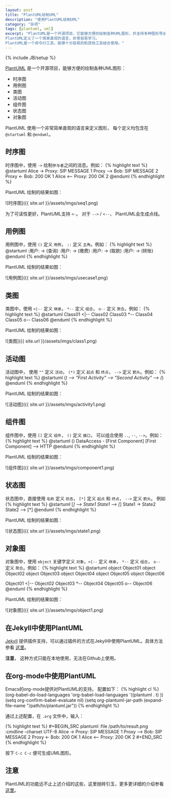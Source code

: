 ```yaml
---
layout: post
title: "PlantUML绘制UML"
description: "使用PlantUML绘制UML"
category: "杂项"
tags: [plantuml, uml]
excerpt: "PlantUML是一个开源项目，它能够方便的绘制各种UML图形，并支持多种图形导出格式。
PlantUML定义了一个简单直观的语言，非常容易学习。
PlantUML是一个命令行工具，能够十分容易的和其他工具结合使用。"
---
```

{% include JB/setup %}

[PlantUML](http://plantuml.sourceforge.net/) 是一个开源项目，能够方便的绘制各种UML图形：
- 时序图
- 用例图
- 类图
- 活动图
- 组件图
- 状态图
- 对象图

PlantUML 使用一个非常简单直观的语言来定义图形， 每个定义均包含在 `@startuml` 和 `@enduml`。

## 时序图
时序图中，使用 `->` 绘制`参与者`之间的消息。例如：
{% highlight text %}
@startuml
Alice -> Proxy: SIP MESSAGE 1
Proxy --> Bob: SIP MESSAGE 2
Proxy <- Bob: 200 OK 1
Alice <-- Proxy: 200 OK 2
@enduml
{% endhighlight %}

PlantUML 绘制的结果如图：

<div class="img-center" markdown="1">
![时序图]({{ site.url }}/assets/imgs/seq1.png)
</div>

为了可读性更好，PlantUML支持 `<-`。 对于 `-->` / `<--`， PlantUML会生成点线。

## 用例图
用例图中，使用 `()` 定义 `用例`， `::` 定义 `主角`。例如：
{% highlight text %}
@startuml
:用户: -> (查询)
:用户: -> (缴费)
:用户: -> (取款)
:用户: -> (转账)
@enduml
{% endhighlight %}

PlantUML 绘制的结果如图：

<div class="img-center" markdown="1">
![用例图]({{ site.url }}/assets/imgs/usecase1.png)
</div>

## 类图
类图中，使用 `<|--` 定义 `继承`， `*--` 定义 `组合`， `o--` 定义 `聚合`。例如：
{% highlight text %}
@startuml
Class01 <|-- Class02
Class03 *-- Class04
Class05 o-- Class06
@enduml
{% endhighlight %}

PlantUML 绘制的结果如图：

<div class="img-center" markdown="1">
![类图]({{ site.url }}/assets/imgs/class1.png)
</div>

## 活动图
活动图中， 使用 `""` 定义 `活动`， `(*)` 定义 `起点` 和 `终点`， `-->` 定义 `箭头`。例如：
{% highlight text %}
@startuml
(*) --> "First Activity"
--> "Second Activity"
--> (*)
@enduml
{% endhighlight %}

PlantUML 绘制的结果如图：

<div class="img-center" markdown="1">
![活动图]({{ site.url }}/assets/imgs/activity1.png)
</div>

## 组件图
组件图中，使用 `[]` 定义 `组件`， `()` 定义 `接口`， 可以组合使用 `..`, `--`, `-->`。例如：
{% highlight text %}
@startuml
() DataAccess - [First Component]
[First Component] --> HTTP
@enduml
{% endhighlight %}

PlantUML 绘制的结果如图：

<div class="img-center" markdown="1">
![组件图]({{ site.url }}/assets/imgs/component1.png)
</div>

## 状态图
状态图中，直接使用 `名称` 定义 `状态`， `[*]` 定义 `起点` 和 `终点`， `-->` 定义 `箭头`。 例如
{% highlight text %}
@startuml
[*] --> State1
State1 --> [*]
State1 -> State2
State2 --> [*]
@enduml
{% endhighlight %}

PlantUML 绘制的结果如图：

<div class="img-center" markdown="1">
![状态图]({{ site.url }}/assets/imgs/state1.png)
</div>

## 对象图
对象图中，使用 `object` 关键字定义 `对象`，`<|--` 定义 `继承`， `*--` 定义 `组合`， `o--` 定义 `聚合`。例如：
{% highlight text %}
@startuml
object Object01
object Object02
object Object03
object Object04
object Object05
object Object06

Object01 <|-- Object02
Object03 *-- Object04
Object05 o-- Object06
@enduml
{% endhighlight %}

PlantUML 绘制的结果如图：

<div class="img-center" markdown="1">
![对象图]({{ site.url }}/assets/imgs/object1.png)
</div>

## 在Jekyll中使用PlantUML
[Jekyll](http://jekyllrb.com) 提供插件支持，可以通过插件的方式在Jekyll中使用PlantUML。具体方法参看 [这里](https://github.com/mackong/jekyll-liquid-plantuml-plugin)。

**注意**， 这种方式只能在本地使用，无法在Github上使用。

## 在org-mode中使用PlantUML
Emacs的org-mode提供对PlantUML的支持。 配置如下：
{% highlight cl %}
(org-babel-do-load-languages
 'org-babel-load-languages
 '((plantuml . t)
   ))
(setq org-confirm-babel-evaluate nil)
(setq org-plantuml-jar-path (expand-file-name "/path/to/plantuml.jar"))
{% endhighlight %}

通过上述配置，在 `.org` 文件中，输入：

{% highlight text %}
#+BEGIN_SRC plantuml :file /path/to/result.png :cmdline -charset UTF-8
Alice -> Proxy: SIP MESSAGE 1
Proxy --> Bob: SIP MESSAGE 2
Proxy <- Bob: 200 OK 1
Alice <-- Proxy: 200 OK 2
#+END_SRC
{% endhighlight %}

按下 `C-c C-c` 便可生成UML图形。

## 注意
PlantUML的功能远不止上述介绍的这些，这里抛砖引玉，更多更详细的介绍参看 [这里](http://plantuml.sourceforge.net/PlantUML_Language_Reference_Guide.pdf)。
